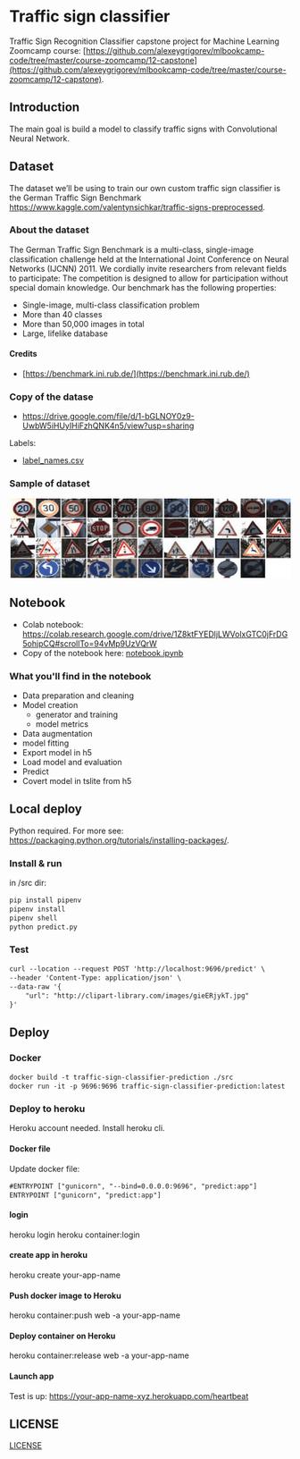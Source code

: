 # Traffic sign classifier

Traffic Sign Recognition Classifier capstone project for Machine Learning Zoomcamp course: [https://github.com/alexeygrigorev/mlbookcamp-code/tree/master/course-zoomcamp/12-capstone](https://github.com/alexeygrigorev/mlbookcamp-code/tree/master/course-zoomcamp/12-capstone).

## Introduction

The main goal is build a model to classify traffic signs with Convolutional Neural Network.

## Dataset

The dataset we’ll be using to train our own custom traffic sign classifier is the German Traffic Sign Benchmark https://www.kaggle.com/valentynsichkar/traffic-signs-preprocessed.

### About the dataset

The German Traffic Sign Benchmark is a multi-class, single-image classification challenge held at the International Joint Conference on Neural Networks (IJCNN) 2011. We cordially invite researchers from relevant fields to participate: The competition is designed to allow for participation without special domain knowledge. Our benchmark has the following properties:

* Single-image, multi-class classification problem
* More than 40 classes
* More than 50,000 images in total
* Large, lifelike database

#### Credits

* [https://benchmark.ini.rub.de/](https://benchmark.ini.rub.de/)


### Copy of the datase

* https://drive.google.com/file/d/1-bGLNOY0z9-UwbW5iHUyIHiFzhQNK4n5/view?usp=sharing

Labels:

* [label_names.csv](./dataset/label_names.csv)

### Sample of dataset

![43 Classes of German TrafficSign](./43-classes-of-German-Traffic-Sign.png)


## Notebook

* Colab notebook: https://colab.research.google.com/drive/1Z8ktFYEDljLWVolxGTC0jFrDG5ohjpCQ#scrollTo=94vMp9UzVQrW
* Copy of the notebook here: [notebook.ipynb](./notebook.ipynb)

### What you'll find in the notebook

* Data preparation and cleaning
* Model creation
  * generator and training
  * model metrics
* Data augmentation
* model fitting
* Export model in h5
* Load model and evaluation
* Predict
* Covert model in tslite from h5

## Local deploy

Python required. For more see: https://packaging.python.org/tutorials/installing-packages/.

### Install & run

in /src dir:

```
pip install pipenv
pipenv install
pipenv shell
python predict.py
```

### Test

```
curl --location --request POST 'http://localhost:9696/predict' \
--header 'Content-Type: application/json' \
--data-raw '{
    "url": "http://clipart-library.com/images/gieERjykT.jpg"
}'
```


## Deploy

### Docker

```
docker build -t traffic-sign-classifier-prediction ./src
docker run -it -p 9696:9696 traffic-sign-classifier-prediction:latest
```

### Deploy to heroku

Heroku account needed. Install heroku cli.

#### Docker file

Update docker file:

```
#ENTRYPOINT ["gunicorn", "--bind=0.0.0.0:9696", "predict:app"] 
ENTRYPOINT ["gunicorn", "predict:app"]
```

#### login

heroku login
heroku container:login

#### create app in heroku

heroku create your-app-name

#### Push docker image to Heroku

heroku container:push web -a your-app-name

#### Deploy container on Heroku

heroku container:release web -a your-app-name

#### Launch app

Test is up: https://your-app-name-xyz.herokuapp.com/heartbeat

## LICENSE

[LICENSE](./../midterm-project/LICENSE)

